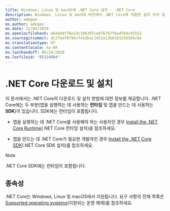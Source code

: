 ```yaml
---
title: Windows, Linux 및 macOS에 .NET Core 설치 - .NET Core
description: Windows, Linux 및 macOS 버전에서 .NET Core에 적합한 설치 위치 및 설치 항목에 대해 알아봅니다. .NET Core 앱을 개발, 배포 및 실행하는 데 필요한 종속성을 검색합니다.
author: adegeo
ms.author: adegeo
ms.date: 12/04/2019
ms.openlocfilehash: e6dde0f76e23c106397ce6f6767f6edfbdc93152
ms.sourcegitcommit: dc2feef0794cf41dbac1451a13b8183258566c0e
ms.translationtype: HT
ms.contentlocale: ko-KR
ms.lasthandoff: 06/24/2020
ms.locfileid: "85324804"
---
```

# <a name="download-and-install-net-core"></a>.NET Core 다운로드 및 설치

이 문서에서는 .NET Core의 다운로드 및 설치 방법에 대한 정보를 제공합니다. .NET Core에는 두 부분(앱을 실행하는 데 사용하는 **런타임** 및 앱을 만드는 데 사용하는 **SDK**)이 있습니다. SDK에는 런타임이 포함됩니다.

- 앱을 실행하는 데 .NET Core를 사용해야 하는 사용자인 경우 [Install the .NET Core Runtime](runtime.md)(.NET Core 런타임 설치)을 참조하세요.

- 앱을 만드는 데 .NET Core가 필요한 개발자인 경우 [Install the .NET Core SDK](sdk.md)(.NET Core SDK 설치)를 참조하세요.

> [!NOTE]
> .NET Core SDK에는 런타임이 포함됩니다.

## <a name="dependencies"></a>종속성

.NET Core는 Windows, Linux 및 macOS에서 지원됩니다. 요구 사항의 전체 목록은 [Supported operating systems](dependencies.md)(지원되는 운영 체제)를 참조하세요.
